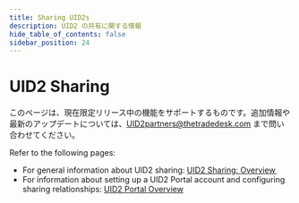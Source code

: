 ```yaml
---
title: Sharing UID2s
description: UID2 の共有に関する情報
hide_table_of_contents: false
sidebar_position: 24
---
```


# UID2 Sharing

このページは、現在限定リリース中の機能をサポートするものです。追加情報や最新のアップデートについては、[UID2partners@thetradedesk.com](mailto:UID2partners@thetradedesk.com) まで問い合わせてください。

Refer to the following pages:

- For general information about UID2 sharing: [UID2 Sharing: Overview ](../sharing/sharing-overview.md)
- For information about setting up a UID2 Portal account and configuring sharing relationships: [UID2 Portal Overview](../portal/portal-overview.md)

<!-- eng_jp -->
